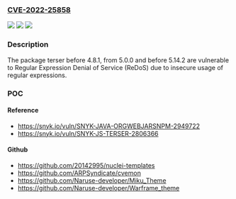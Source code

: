 ### [CVE-2022-25858](https://cve.mitre.org/cgi-bin/cvename.cgi?name=CVE-2022-25858)
![](https://img.shields.io/static/v1?label=Product&message=terser&color=blue)
![](https://img.shields.io/static/v1?label=Version&message=%3C%204.8.1%20&color=brighgreen)
![](https://img.shields.io/static/v1?label=Vulnerability&message=Regular%20Expression%20Denial%20of%20Service%20(ReDoS)&color=brighgreen)

### Description

The package terser before 4.8.1, from 5.0.0 and before 5.14.2 are vulnerable to Regular Expression Denial of Service (ReDoS) due to insecure usage of regular expressions.

### POC

#### Reference
- https://snyk.io/vuln/SNYK-JAVA-ORGWEBJARSNPM-2949722
- https://snyk.io/vuln/SNYK-JS-TERSER-2806366

#### Github
- https://github.com/20142995/nuclei-templates
- https://github.com/ARPSyndicate/cvemon
- https://github.com/Naruse-developer/Miku_Theme
- https://github.com/Naruse-developer/Warframe_theme

